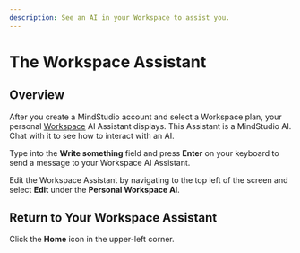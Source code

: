 ```yaml
---
description: See an AI in your Workspace to assist you.
---
```


# The Workspace Assistant

## Overview

After you create a MindStudio account and select a Workspace plan, your personal [Workspace](what-is-a-workspace.md) AI Assistant displays. This Assistant is a MindStudio AI. Chat with it to see how to interact with an AI.

Type into the **Write something** field and press **Enter** on your keyboard to send a message to your Workspace AI Assistant.

Edit the Workspace Assistant by navigating to the top left of the screen and select **Edit** under the **Personal Workspace AI**.

## Return to Your Workspace Assistant

Click the **Home** icon in the upper-left corner.

